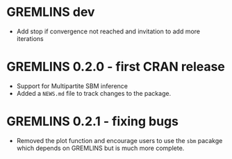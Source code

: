 # GREMLINS dev

* Add stop if convergence not reached and invitation to add more iterations

# GREMLINS 0.2.0 - first CRAN release

* Support for Multipartite SBM inference 
* Added a `NEWS.md` file to track changes to the package.

# GREMLINS 0.2.1 - fixing bugs

* Removed the plot function and encourage users to use the `sbm` pacakge which depends on GREMLINS but is much more complete. 
